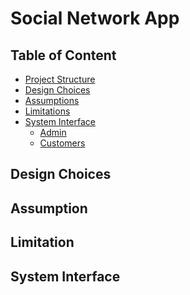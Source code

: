 <h1>Social Network App </h1>

## Table of Content
- [Project Structure](#project-structure)
- [Design Choices](#design-choices)
- [Assumptions](#assumptions)
- [Limitations](#limitations)
- [System Interface](#system-interface)
   - [Admin](#admin)
   - [Customers](#customers)
   
   

<h2>Design Choices</h2>
<h2>Assumption</h2>
<h2>Limitation</h2>
<h2>System Interface</h2>
